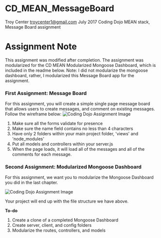 # CD_MEAN_MessageBoard
Troy Center troycenter1@gmail.com July 2017 
Coding Dojo MEAN stack, Message Board assignment    

<h1>Assignment Note</h1>
This assignment was modified after completion. The assignment was modularized for the 
CD MEAN Modularized Mongoose Dashboard, which is included in the readme below. 
Note: I did not modularize the mongoose dashboard, rather, I modularized this Message Board app for the assignment. 

<h3>First Assignment: Message Board</h3>
For this assignment, you will create a simple single page message board that allows users to create messages, and comment on existing messages. Follow the wireframe below:

<img src="http://i.imgur.com/5eVTte1.png" alt="Coding Dojo Assignment Image">

1. Make sure all the forms validate for presence
2. Make sure the name field contains no less than 4 characters
3. Have only 2 folders within your main project folder, 'views' and 'node_modules'
4. Put all models and controllers within your server.js
5. When the page loads, it will load all of the messages and all of the comments for each message.

<h3>Second Assignment: Modularized Mongoose Dashboard</h3>

For this assignment, we want you to modularize the Mongoose Dashboard you did in the last chapter. 

<img src="http://s3.amazonaws.com/General_V88/boomyeah/company_209/chapter_2793/handouts/chapter2793_3786_full-open.png" alt="Coding Dojo Assignment Image">

Your project will end up with the file structure we have above.

<strong>To-do</strong>
1. Create a clone of a completed Mongoose Dashboard
2. Create server, client, and config folders
3. Modularize the routes, controllers, and models